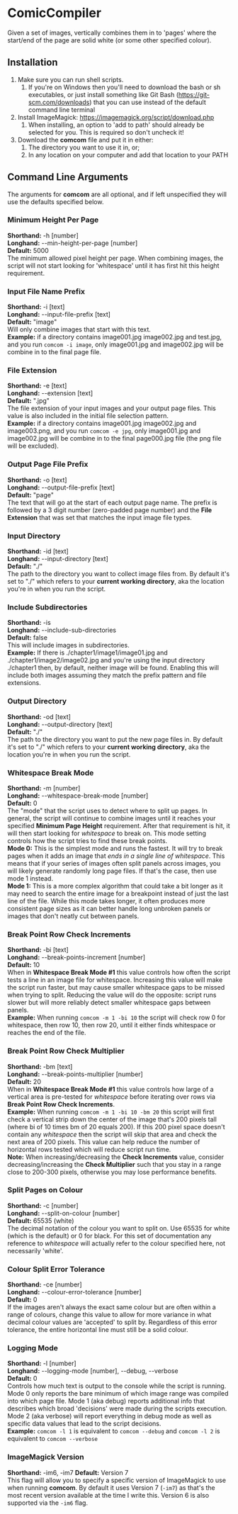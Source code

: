# ComicCompiler
Given a set of images, vertically combines them in to 'pages' where the start/end of the page are solid white (or some other specified colour).

## Installation
1. Make sure you can run shell scripts. 
     1. If you're on Windows then you'll need to download the bash or sh executables, or just install something like Git Bash (https://git-scm.com/downloads) that you can use instead of the default command line terminal
2. Install ImageMagick: https://imagemagick.org/script/download.php
     1. When installing, an option to 'add to path' should already be selected for you. This is required so don't uncheck it!
3. Download the **comcom** file and put it in either:
     1. The directory you want to use it in, or;
     2. In any location on your computer and add that location to your PATH
  
## Command Line Arguments
The arguments for **comcom** are all optional, and if left unspecified they will use the defaults specified below.  

### Minimum Height Per Page
**Shorthand:** -h [number]  
**Longhand:** --min-height-per-page [number]  
**Default:** 5000  
The minimum allowed pixel height per page.  When combining images, the script will not start looking for 'whitespace' until it has first hit this height requirement.

### Input File Name Prefix
**Shorthand:** -i [text]   
**Longhand:** --input-file-prefix [text]  
**Default:** "image"  
Will only combine images that start with this text.  
**Example:** if a directory contains image001.jpg image002.jpg and test.jpg, and you run `comcom -i image`, only image001.jpg and image002.jpg will be combine in to the final page file.

### File Extension
**Shorthand:** -e [text]   
**Longhand:** --extension [text]   
**Default:** ".jpg"  
The file extension of your input images and your output page files. This value is also included in the initial file selection pattern.  
**Example:** if a directory contains image001.jpg image002.jpg and image003.png, and you run `comcom -e jpg`, only image001.jpg and image002.jpg will be combine in to the final page000.jpg file (the png file will be excluded).

### Output Page File Prefix
**Shorthand:** -o [text]   
**Longhand:** --output-file-prefix [text]   
**Default:** "page"  
The text that will go at the start of each output page name. The prefix is followed by a 3 digit number (zero-padded page number) and the **File Extension** that was set that matches the input image file types.

### Input Directory
**Shorthand:** -id [text]   
**Longhand:** --input-directory [text]   
**Default:** "./"  
The path to the directory you want to collect image files from. By default it's set to "./" which refers to your **current working directory**, aka the location you're in when you run the script.

### Include Subdirectories
**Shorthand:** -is   
**Longhand:** --include-sub-directories   
**Default:** false  
This will include images in subdirectories.   
**Example:** If there is ./chapter1/image1/image01.jpg and ./chapter1/image2/image02.jpg and you're using the input directory ./chapter1 then, by default, neither image will be found. Enabling this will include both images assuming they match the prefix pattern and file extensions. 

### Output Directory
**Shorthand:** -od [text]   
**Longhand:** --output-directory [text]   
**Default:** "./"  
The path to the directory you want to put the new page files in. By default it's set to "./" which refers to your **current working directory**, aka the location you're in when you run the script.

### Whitespace Break Mode
**Shorthand:** -m [number]   
**Longhand:** --whitespace-break-mode [number]   
**Default:** 0  
The "mode" that the script uses to detect where to split up pages. In general, the script will continue to combine images until it  reaches your specified **Minimum Page Height** requirement. After that requirement is hit, it will then start looking for *whitespace* to break on. This mode setting controls how the script tries to find these break points.   
**Mode 0:** This is the simplest mode and runs the fastest. It will try to break pages when it adds an image that *ends in a single line of whitespace*. This means that if your series of images often split panels across images, you will likely generate randomly long page files.  If that's the case, then use mode 1 instead.   
**Mode 1:** This is a more complex algorithm that could take a bit longer as it may need to search the entire image for a breakpoint instead of just the last line of the file.  While this mode takes longer, it often produces more consistent page sizes as it can better handle long unbroken panels or images that don't neatly cut between panels.   

### Break Point Row Check Increments
**Shorthand:** -bi [text]   
**Longhand:** --break-points-increment [number]   
**Default:** 10  
When in **Whitespace Break Mode #1** this value controls how often the script tests a line in an image file for whitespace. Increasing this value will make the script run faster, but may cause smaller whitespace gaps to be missed when trying to split.  Reducing the value will do the opposite: script runs slower but will more reliably detect smaller whitespace gaps between panels.   
**Example:** When running `comcom -m 1 -bi 10` the script will check row 0 for whitespace, then row 10, then row 20, until it either finds whitespace or reaches the end of the file.

### Break Point Row Check Multiplier
**Shorthand:** -bm [text]   
**Longhand:** --break-points-multiplier [number]   
**Default:** 20  
When in **Whitespace Break Mode #1** this value controls how large of a vertical area is pre-tested for *whitespace* before iterating over rows via **Break Point Row Check Increments**.   
**Example:** When running `comcom -m 1 -bi 10 -bm 20` this script will first check a vertical strip down the center of the image that's 200 pixels tall (where bi of 10 times bm of 20 equals 200). If this 200 pixel space doesn't contain any *whitespace* then the script will skip that area and check the next area of 200 pixels. This value can help reduce the number of horizontal rows tested which will reduce script run time.     
**Note:** When increasing/decreasing the **Check Increments** value, consider decreasing/increasing the **Check Multiplier** such that you stay in a range close to 200-300 pixels, otherwise you may lose performance benefits.

### Split Pages on Colour
**Shorthand:** -c [number]   
**Longhand:** --split-on-colour [number]   
**Default:** 65535 (white)  
The decimal notation of the colour you want to split on.  Use 65535 for white (which is the default) or 0 for black. For this set of documentation any reference to *whitespace* will actually refer to the colour specified here, not necessarily 'white'.

### Colour Split Error Tolerance
**Shorthand:** -ce [number]   
**Longhand:** --colour-error-tolerance [number]   
**Default:** 0  
If the images aren't always the exact same colour but are often within a range of colours, change this value to allow for more variance in what decimal colour values are 'accepted' to split by.  Regardless of this error tolerance, the entire horizontal line must still be a solid colour. 

### Logging Mode
**Shorthand:** -l [number]   
**Longhand:** --logging-mode [number], --debug, --verbose   
**Default:** 0  
Controls how much text is output to the console while the script is running. Mode 0 only reports the bare minimum of which image range was compiled into which page file.  Mode 1 (aka debug) reports additional info that describes which broad 'decisions' were made during the scripts execution. Mode 2 (aka verbose) will report everything in debug mode as well as specific data values that lead to the script decisions.   
**Example:** `comcom -l 1` is equivalent to `comcom --debug` and `comcom -l 2` is equivalent to `comcom --verbose`

### ImageMagick Version
**Shorthand:** -im6, -im7
**Default:** Version 7  
This flag will allow you to specify a specific version of ImageMagick to use when running **comcom**. By default it uses Version 7 (`-im7`) as that's the most recent version available at the time I write this.  Version 6 is also supported via the `-im6` flag.
